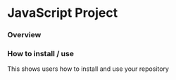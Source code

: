 # JavaScript Project

### Overview

### How to install / use
This shows users how to install and use your repository